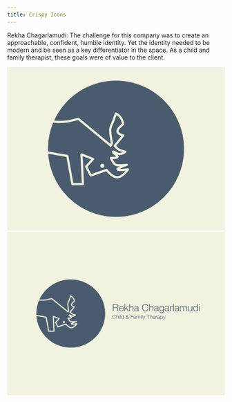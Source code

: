 ```yaml
---
title: Crispy Icons
---
```



Rekha Chagarlamudi: The challenge for this company was to create an approachable, confident, humble identity. Yet the identity needed to be modern and be seen as a key differentiator in the space. As a child and family therapist, these goals were of value to the client.

![Crispy Icons](assets/img/work/proj-3/moose.jpg)
![Crispy Icons](assets/img/work/proj-3/moose2.jpg)
